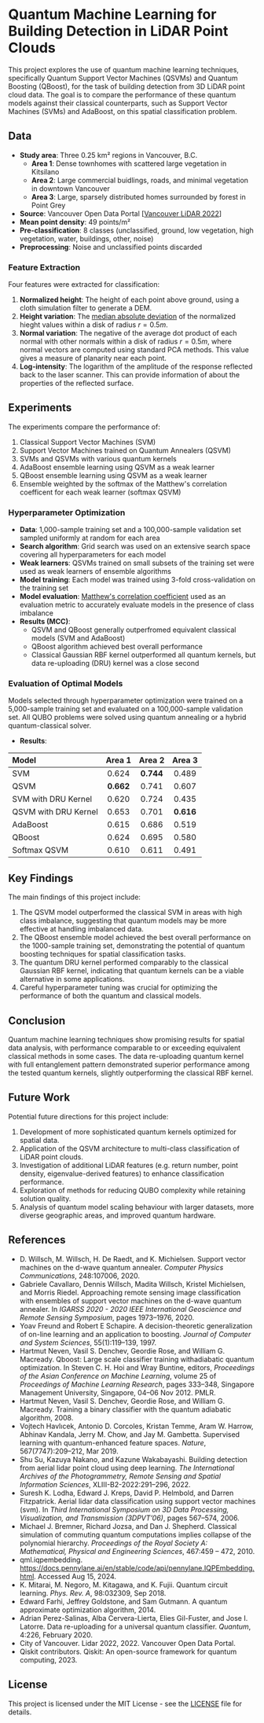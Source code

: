 # Quantum Machine Learning for Building Detection in LiDAR Point Clouds

This project explores the use of quantum machine learning techniques, specifically Quantum Support Vector Machines (QSVMs) and Quantum Boosting (QBoost), for the task of building detection from 3D LiDAR point cloud data. The goal is to compare the performance of these quantum models against their classical counterparts, such as Support Vector Machines (SVMs) and AdaBoost, on this spatial classification problem.

## Data

- **Study area**: Three 0.25 km² regions in Vancouver, B.C.
  - **Area 1**: Dense townhomes with scattered large vegetation in Kitsilano
  - **Area 2**: Large commercial buidlings, roads, and minimal vegetation in downtown Vancouver
  - **Area 3**: Large, sparsely distributed homes surrounded by forest in Point Grey
- **Source**: Vancouver Open Data Portal [[Vancouver LiDAR 2022](https://opendata.vancouver.ca/explore/dataset/lidar-2022/information/)]
- **Mean point density**: 49 points/m²
- **Pre-classification**: 8 classes (unclassified, ground, low vegetation, high vegetation, water, buildings, other, noise)
- **Preprocessing**: Noise and unclassified points discarded

### Feature Extraction

Four features were extracted for classification:
1. **Normalized height**: The height of each point above ground, using a cloth simulation filter to generate a DEM.
2. **Height variation**: The [median absolute deviation](https://en.wikipedia.org/wiki/Median_absolute_deviation) of the normalized hieght values within a disk of radius $r = 0.5m$.
3. **Normal variation**: The negative of the average dot product of each normal with other normals within a disk of radius $r = 0.5m$, where normal vectors are computed using standard PCA methods. This value gives a measure of planarity near each point. 
4. **Log-intensity**: The logarithm of the amplitude of the response reflected back to the laser scanner.  This can provide information of about the properties of the reflected surface.

## Experiments

The experiments compare the performance of:

1. Classical Support Vector Machines (SVM)
2. Support Vector Machines trained on Quantum Annealers (QSVM)
3. SVMs and QSVMs with various quantum kernels
4. AdaBoost ensemble learning using QSVM as a weak learner
5. QBoost ensemble learning using QSVM as a weak learner
6. Ensemble weighted by the softmax of the Matthew's correlation coefficent for each weak learner (softmax QSVM)

### Hyperparameter Optimization

- **Data**: 1,000-sample training set and a 100,000-sample validation set sampled uniformly at random for each area
- **Search algorithm**: Grid search was used on an extensive search space covering all hyperparameters for each model
- **Weak learners**: QSVMs trained on small subsets of the training set were used as weak learners of ensemble algorithms
- **Model training**: Each model was trained using 3-fold cross-validation on the training set
- **Model evaluation**: [Matthew's correlation coefficient](https://en.wikipedia.org/wiki/Phi_coefficient) used as an evaluation metric to accurately evaluate models in the presence of class imbalance
- **Results (MCC)**:
  - QSVM and QBoost generally outperfromed equivalent classical models (SVM and AdaBoost)
  - QBoost algorithm achieved best overall performance
  - Classical Gaussian RBF kernel outperformed all quantum kernels, but data re-uploading (DRU) kernel was a close second

### Evaluation of Optimal Models

Models selected through hyperparameter optimization were trained on a 5,000-sample training set and evaluated on a 100,000-sample validation set.  All QUBO problems were solved using quantum annealing or a hybrid quantum-classical solver.
- **Results**:

| Model                | Area 1 | Area 2 | Area 3 |
| :------------------- | :----: | :----: | :----: |
| SVM                  | 0.624  | **0.744**  | 0.489  |
| QSVM                 | **0.662**  | 0.741  | 0.607  |
| SVM with DRU Kernel  | 0.620  | 0.724  | 0.435  |
| QSVM with DRU Kernel | 0.653  | 0.701  | **0.616**  |
| AdaBoost             | 0.615  | 0.686  | 0.519  |
| QBoost               | 0.624  | 0.695  | 0.580  |
| Softmax QSVM         | 0.610  | 0.611  | 0.491  |

## Key Findings

The main findings of this project include:

1. The QSVM model outperformed the classical SVM in areas with high class imbalance, suggesting that quantum models may be more effective at handling imbalanced data.
2. The QBoost ensemble model achieved the best overall performance on the 1000-sample training set, demonstrating the potential of quantum boosting techniques for spatial classification tasks.
3. The quantum DRU kernel performed comparably to the classical Gaussian RBF kernel, indicating that quantum kernels can be a viable alternative in some applications.
4. Careful hyperparameter tuning was crucial for optimizing the performance of both the quantum and classical models.

## Conclusion

Quantum machine learning techniques show promising results for spatial data analysis, with performance comparable to or exceeding equivalent classical methods in some cases. The data re-uploading quantum kernel with full entanglement pattern demonstrated superior performance among the tested quantum kernels, slightly outperforming the classical RBF kernel.

## Future Work

Potential future directions for this project include:

1. Development of more sophisticated quantum kernels optimized for spatial data.
2. Application of the QSVM architecture to multi-class classification of LiDAR point clouds.
3. Investigation of additional LiDAR features (e.g. return number, point density, eigenvalue-derived features) to enhance classification performance.
4. Exploration of methods for reducing QUBO complexity while retaining solution quality.
5. Analysis of quantum model scaling behaviour with larger datasets, more diverse geographic areas, and improved quantum hardware.

## References

- D. Willsch, M. Willsch, H. De Raedt, and K. Michielsen. Support vector machines on the d-wave quantum annealer. _Computer Physics Communications_, 248:107006, 2020.
- Gabriele Cavallaro, Dennis Willsch, Madita Willsch, Kristel Michielsen, and Morris Riedel. Approaching remote sensing image classification with ensembles of support vector machines on the d-wave quantum annealer. In _IGARSS 2020 - 2020 IEEE International Geoscience and Remote Sensing Symposium_, pages 1973–1976, 2020.
- Yoav Freund and Robert E Schapire. A decision-theoretic generalization of on-line learning and an application to boosting. _Journal of Computer and System Sciences_, 55(1):119–139, 1997.
- Hartmut Neven, Vasil S. Denchev, Geordie Rose, and William G. Macready. Qboost: Large scale classifier training withadiabatic quantum optimization. In Steven C. H. Hoi and Wray Buntine, editors, _Proceedings of the Asian Conference on Machine Learning_, volume 25 of _Proceedings of Machine Learning Research_, pages 333–348, Singapore Management University, Singapore, 04–06 Nov 2012. PMLR.
- Hartmut Neven, Vasil S. Denchev, Geordie Rose, and William G. Macready. Training a binary classifier with the quantum adiabatic algorithm, 2008.
- Vojtech Havlıcek, Antonio D. Corcoles, Kristan Temme, Aram W. Harrow, Abhinav Kandala, Jerry M. Chow, and Jay M. Gambetta. Supervised learning with quantum-enhanced feature spaces. _Nature_, 567(7747):209–212, Mar 2019.
- Shu Su, Kazuya Nakano, and Kazune Wakabayashi. Building detection from aerial lidar point cloud using deep learning. _The International Archives of the Photogrammetry, Remote Sensing and Spatial Information Sciences_, XLIII-B2-2022:291–296, 2022.
- Suresh K. Lodha, Edward J. Kreps, David P. Helmbold, and Darren Fitzpatrick. Aerial lidar data classification using support vector machines (svm). In _Third International Symposium on 3D Data Processing, Visualization, and Transmission (3DPVT’06)_, pages 567–574, 2006.
- Michael J. Bremner, Richard Jozsa, and Dan J. Shepherd. Classical simulation of commuting quantum computations implies collapse of the polynomial hierarchy. _Proceedings of the Royal Society A: Mathematical, Physical and Engineering Sciences_, 467:459 – 472, 2010.
- qml.iqpembedding. <https://docs.pennylane.ai/en/stable/code/api/pennylane.IQPEmbedding.html>. Accessed Aug 15, 2024.
- K. Mitarai, M. Negoro, M. Kitagawa, and K. Fujii. Quantum circuit learning. _Phys. Rev. A_, 98:032309, Sep 2018.
- Edward Farhi, Jeffrey Goldstone, and Sam Gutmann. A quantum approximate optimization algorithm, 2014.
- Adrian Perez-Salinas, Alba Cervera-Lierta, Elies Gil-Fuster, and Jose I. Latorre. Data re-uploading for a universal quantum classifier. _Quantum_, 4:226, February 2020.
- City of Vancouver. Lidar 2022, 2022. Vancouver Open Data Portal.
- Qiskit contributors. Qiskit: An open-source framework for quantum computing, 2023.

## License

This project is licensed under the MIT License - see the [LICENSE](LICENSE) file for details.